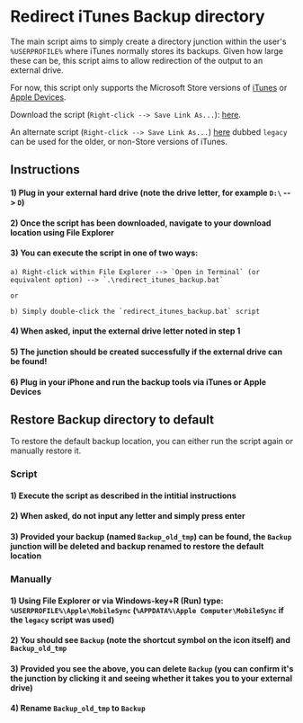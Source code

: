# Redirect iTunes Backup directory

The main script aims to simply create a directory junction within the user's `%USERPROFILE%` where iTunes normally stores its backups. Given how large these can be, this script aims to allow redirection of the output to an external drive.

For now, this script only supports the Microsoft Store versions of [iTunes](https://apps.microsoft.com/detail/9pb2mz1zmb1s?rtc=2&activetab=pivot%3Aoverviewtab&hl=en-ca&gl=CA) or [Apple Devices](https://apps.microsoft.com/detail/9np83lwlpz9k?rtc=2&activetab=pivot%3Aoverviewtab&hl=en-ca&gl=CA).

Download the script (`Right-click --> Save Link As...`): [here](https://raw.githubusercontent.com/jaleezyy/misc-scripts/main/redirect_itunes_backup/redirect_itunes_backup.bat).

An alternate script (`Right-click --> Save Link As...`) [here](https://raw.githubusercontent.com/jaleezyy/misc-scripts/main/redirect_itunes_backup/redirect_itunes_backup_legacy.bat) dubbed `legacy` can be used for the older, or non-Store versions of iTunes. 

## Instructions

#### 1) Plug in your external hard drive (note the drive letter, for example `D:\` --> `D`)
#### 2) Once the script has been downloaded, navigate to your download location using File Explorer
#### 3) You can execute the script in one of two ways:
    a) Right-click within File Explorer --> `Open in Terminal` (or equivalent option) --> `.\redirect_itunes_backup.bat`
    
    or
    
    b) Simply double-click the `redirect_itunes_backup.bat` script

#### 4) When asked, input the external drive letter noted in step 1
#### 5) The junction should be created successfully if the external drive can be found!
#### 6) Plug in your iPhone and run the backup tools via iTunes or Apple Devices

## Restore Backup directory to default

To restore the default backup location, you can either run the script again or manually restore it. 

### Script
#### 1) Execute the script as described in the intitial instructions
#### 2) When asked, do not input any letter and simply press enter
#### 3) Provided your backup (named `Backup_old_tmp`) can be found, the `Backup` junction will be deleted and backup renamed to restore the default location

### Manually
#### 1) Using File Explorer or via Windows-key+R (Run) type: `%USERPROFILE%\Apple\MobileSync` (`%APPDATA%\Apple Computer\MobileSync` if the `legacy` script was used)
#### 2) You should see `Backup` (note the shortcut symbol on the icon itself) and `Backup_old_tmp`
#### 3) Provided you see the above, you can delete `Backup` (you can confirm it's the junction by clicking it and seeing whether it takes you to your external drive)
#### 4) Rename `Backup_old_tmp` to `Backup`
